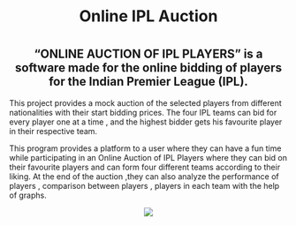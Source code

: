 <h1 align="center">Online IPL Auction<h1/>
<h2 align="center">“ONLINE AUCTION OF IPL PLAYERS” is a software made for the online bidding of players  for the Indian Premier League (IPL).</h2>
<p>This project provides a mock auction of the selected players from different nationalities with their start bidding prices. The four IPL teams can bid for every player one at a time , and the highest bidder gets his favourite player in their respective team.</p>
<p></p>This program provides a platform to a user where they can have a fun time while participating in an Online Auction of IPL Players where they can bid on their favourite players and can form four different teams according to their liking. At the end of the auction ,they can also analyze the performance of players , comparison between players , players in each team with the help of  graphs.
</p>
  
<p align="center"><img src="https://github.com/Rashi2608/Online-IPL-Auction/assets/138390220/924b59d2-362c-41f7-aa63-d064bafc1b47.png"</p>
